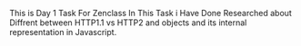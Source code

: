 This is Day 1 Task For Zenclass
In This Task i Have Done Researched about Diffrent between HTTP1.1 vs HTTP2 and objects and its internal representation in Javascript.
